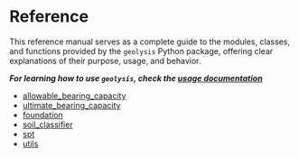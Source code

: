 # Reference

This reference manual serves as a complete guide to the modules, classes, and
functions provided by the `geolysis` Python package, offering clear
explanations
of their purpose, usage, and behavior.

**_For learning how to use `geolysis`, check the
[usage documentation](../user_guide/index)_**

- [allowable_bearing_capacity](allowable-bearing-capacity.md)
- [ultimate_bearing_capacity](ultimate-bearing-capacity.md)
- [foundation](foundation.md)
- [soil_classifier](soil-classifier.md)
- [spt](spt.md)
- [utils](utils.md)
